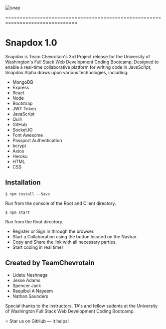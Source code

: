 ![snap](https://user-images.githubusercontent.com/43506553/55702763-6f5a6780-598c-11e9-8df2-0a662794fc7c.png)

===============================================================================

# Snapdox 1.0

Snapdox is Team Chevrotain's 3rd Project release for the University of Washington's Full Stack Web Development Coding Bootcamp. Designed to enable a real-time collaborative platform for writing code in JavsScript, Snapdox Alpha draws upon various technologies, including:

- MongoDB
- Express
- React
- Node
- Bootstrap
- JWT Token
- JavaScript
- Quill
- GitHub
- Socket.IO
- Font Awesome
- Passport Authentication
- bcrypt
- Axios
- Heroku
- HTML
- CSS

## Installation

`$ npm install --Save`

Run from the console of the Root and Client directory.

`$ npm start`

Run from the Root directory.

- Register or Sign In through the browser.
- Start a Collaboration using the button located on the Navbar.
- Copy and Share the link with all necessary parties.
- Start coding in real time!

## Created by TeamChevrotain

- Lidetu Neshnega
- Jesse Adams
- Spencer Jack
- Raquibul A Nayeem
- Nathan Saunders

Special thanks to the instructors, TA's and fellow sudents at the University of Washington Full Stack Web Development Coding Bootcamp.

:star: Star us on GitHub — it helps!
